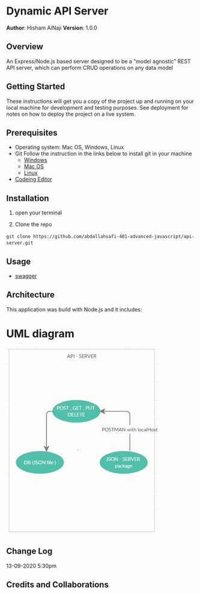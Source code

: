 # Dynamic API Server

**Author**: Hisham AlNaji
**Version**: 1.0.0 

## Overview
An Express/Node.js based server designed to be a “model agnostic” REST API server, which can perform CRUD operations on any data model

## Getting Started

These instructions will get you a copy of the project up and running on your local machine for development and testing purposes. See deployment for notes on how to deploy the project on a live system.

## Prerequisites

- Operating system: Mac OS, Windows, Linux
- Git
  Follow the instruction in the links below to install git in your machine
  - [Windows](https://git-scm.com/download/win)
  - [Mac OS](https://git-scm.com/download/mac)
  - [Linux](https://git-scm.com/download/linux)
- [Codeing Editor](https://www.wpbeginner.com/showcase/12-best-code-editors-for-mac-and-windows-for-editing-wordpress-files/)

## Installation

1. open your terminal

2. Clone the repo

`git clone https://github.com/abdallahsafi-401-advanced-javascript/api-server.git`

## Usage

- [swagger](https://app.swaggerhub.com/apis/AbdallahSafi/my-app-server)

## Architecture

This application was build with Node.js and it includes:


# UML diagram

![UML](./assets/class06.jpg)


## Change Log
13-09-2020 5:30pm 

## Credits and Collaborations
<!-- Give credit (and a link) to other people or resources that helped you build this application. -->